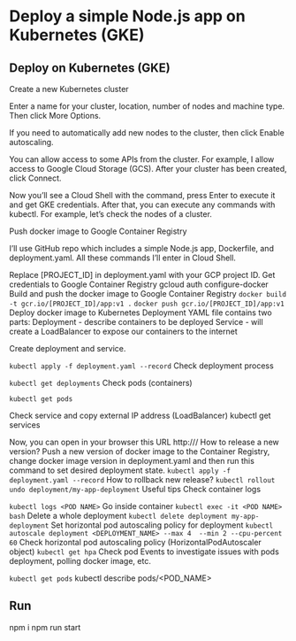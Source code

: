 # Deploy a simple Node.js app on Kubernetes (GKE)

## Deploy on Kubernetes (GKE)

Create a new Kubernetes cluster

Enter a name for your cluster, location, number of nodes and machine type. Then click More Options.

If you need to automatically add new nodes to the cluster, then click Enable autoscaling.

You can allow access to some APIs from the cluster. For example, I allow access to Google Cloud Storage (GCS).
After your cluster has been created, click Connect.

Now you’ll see a Cloud Shell with the command, press Enter to execute it and get GKE credentials. After that, you can execute any commands with kubectl.
For example, let’s check the nodes of a cluster.

Push docker image to Google Container Registry

I’ll use GitHub repo which includes a simple Node.js app, Dockerfile, and deployment.yaml. All these commands I’ll enter in Cloud Shell.

Replace [PROJECT_ID] in deployment.yaml with your GCP project ID.
Get credentials to Google Container Registry
gcloud auth configure-docker
Build and push the docker image to Google Container Registry
`docker build -t gcr.io/[PROJECT_ID]/app:v1 .`
`docker push gcr.io/[PROJECT_ID]/app:v1`
Deploy docker image to Kubernetes
Deployment YAML file contains two parts:
Deployment - describe containers to be deployed
Service - will create a LoadBalancer to expose our containers to the internet

Create deployment and service.

`kubectl apply -f deployment.yaml --record`
Check deployment process

`kubectl get deployments`
Check pods (containers)

`kubectl get pods`

Check service and copy external IP address (LoadBalancer)
kubectl get services

Now, you can open in your browser this URL
http://<EXTERNAL-IP>/
How to release a new version?
Push a new version of docker image to the Container Registry, change docker image version in deployment.yaml and then run this command to set desired deployment state.
`kubectl apply -f deployment.yaml --record`
How to rollback new release?
`kubectl rollout undo deployment/my-app-deployment`
Useful tips
Check container logs

`kubectl logs <POD NAME>`
Go inside container
`kubectl exec -it <POD NAME> bash`
Delete a whole deployment
`kubectl delete deployment my-app-deployment`
Set horizontal pod autoscaling policy for deployment
`kubectl autoscale deployment <DEPLOYMENT_NAME> --max 4  --min 2 --cpu-percent 60`
Check horizontal pod autoscaling policy (HorizontalPodAutoscaler object)
`kubectl get hpa`
Check pod Events to investigate issues with pods deployment, polling docker image, etc.

`kubectl get pods`
kubectl describe pods/<POD_NAME>



## Run
npm i
npm run start
```
